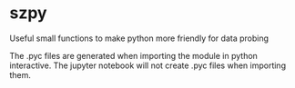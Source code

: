 # szpy
Useful small functions to make python more friendly for data probing

The .pyc files are generated when importing the module in python interactive. The jupyter notebook will not create .pyc files when importing them.
